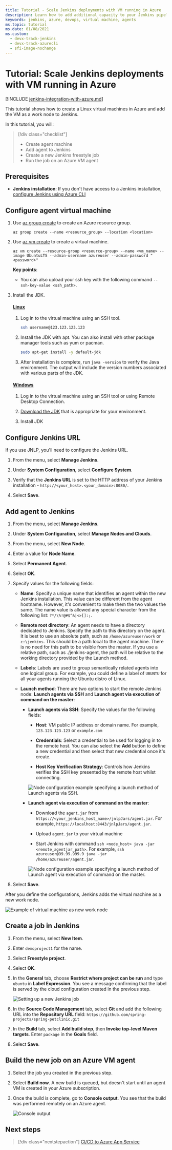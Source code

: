 ```yaml
---
title: Tutorial - Scale Jenkins deployments with VM running in Azure
description: Learn how to add additional capacity to your Jenkins pipelines using Azure virtual machines
keywords: jenkins, azure, devops, virtual machine, agents
ms.topic: tutorial
ms.date: 01/08/2021
ms.custom:
  - devx-track-jenkins
  - devx-track-azurecli
  - sfi-image-nochange
---
```


# Tutorial: Scale Jenkins deployments with VM running in Azure

[!INCLUDE [jenkins-integration-with-azure.md](includes/jenkins-integration-with-azure.md)]

This tutorial shows how to create a Linux virtual machines in Azure and add the VM as a work node to Jenkins.

In this tutorial, you will:

> [!div class="checklist"]
> * Create agent machine
> * Add agent to Jenkins
> * Create a new Jenkins freestyle job
> * Run the job on an Azure VM agent

## Prerequisites

- **Jenkins installation**: If you don't have access to a Jenkins installation, [configure Jenkins using Azure CLI](configure-on-linux-vm.md)

## Configure agent virtual machine

1. Use [az group create](/cli/azure/group?#az-group-create) to create an Azure resource group.

    ```azurecli
    az group create --name <resource_group> --location <location>
    ```

1. Use [az vm create](/cli/azure/vm#az-vm-create) to create a virtual machine.

    ```azurecli
    az vm create --resource-group <resource-group> --name <vm_name> --image UbuntuLTS --admin-username azureuser --admin-password "<password>"
    ```

    **Key points**:

    - You can also upload your ssh key with the following command `--ssh-key-value <ssh_path>`.

1. Install the JDK.  

    #### [Linux](#tab/linux)
    
    1. Log in to the virtual machine using an SSH tool.
    
        ```bash
        ssh username@123.123.123.123
        ```
        
    1. Install the JDK with apt. You can also install with other package manager tools such as yum or pacman.
    
        ```bash
        sudo apt-get install -y default-jdk
        ```
    
    1. After installation is complete, run `java -version` to verify the Java environment. The output will include the version numbers associated with various parts of the JDK.
    
    #### [Windows](#tab/windows)
    
    1. Log in to the virtual machine using an SSH tool or using Remote Desktop Connection.
    
    1. [Download the JDK](https://www.oracle.com/java/technologies/javase-downloads.html) that is appropriate for your environment.
    
    1. Install JDK
    
## Configure Jenkins URL

If you use JNLP, you'll need to configure the Jenkins URL.

1. From the menu, select **Manage Jenkins**.

1. Under **System Configuration**, select **Configure System**.

1. Verify that the **Jenkins URL** is set to the HTTP address of your Jenkins installation - `http://<your_host>.<your_domain>:8080/`.

1. Select **Save**.

## Add agent to Jenkins

1. From the menu, select **Manage Jenkins**.

1. Under **System Configuration**, select **Manage Nodes and Clouds**.

1. From the menu, select **New Node**.

1. Enter a value for **Node Name**.

1. Select **Permanent Agent**.

1. Select **OK**.

1. Specify values for the following fields:

    - **Name**: Specify a unique name that identifies an agent within the new Jenkins installation. This value can be different from the agent hostname. However, it's convenient to make them the two values the same. The name value is allowed any special character from the following list: `?*/\%!@#$^&|<>[]:;`.

    - **Remote root directory**: An agent needs to have a directory dedicated to Jenkins. Specify the path to this directory on the agent. It is best to use an absolute path, such as `/home/azureuser/work` or `c:\jenkins`. This should be a path local to the agent machine. There is no need for this path to be visible from the master. If you use a relative path, such as ./jenkins-agent, the path will be relative to the working directory provided by the Launch method.

    - **Labels**: Labels are used to group semantically related agents into one logical group. For example, you could define a label of `UBUNTU` for all your agents running the Ubuntu distro of Linux.

    - **Launch method**: There are two options to start the remote Jenkins node: **Launch agents via SSH** and **Launch agent via execution of command on the master**:

        - **Launch agents via SSH**: Specify the values for the following fields:

            - **Host**: VM public IP address or domain name. For example, `123.123.123.123` or `example.com`

            - **Credentials**: Select a credential to be used for logging in to the remote host. You can also select the **Add** button to define a new credential and then select that new credential once it's create.

            - **Host Key Verification Strategy**: Controls how Jenkins verifies the SSH key presented by the remote host whilst connecting.

            ![Node configuration example specifying a launch method of Launch agents via SSH.](./media/scale-deployments-using-vm-agents/ssh2.png)

        - **Launch agent via execution of command on the master**:

            - Download the `agent.jar`  from `https://<your_jenkins_host_name>/jnlpJars/agent.jar`. For example, `https://localhost:8443/jnlpJars/agent.jar`.

            - Upload `agent.jar` to your virtual machine

            - Start Jenkins with command `ssh <node_host> java -jar <remote_agentjar_path>`. For example, `ssh azureuser@99.99.999.9 java -jar /home/azureuser/agent.jar`.

            ![Node configuration example specifying a launch method of Launch agent via execution of command on the master.](./media/scale-deployments-using-vm-agents/config.png)

1. Select **Save**.

After you define the configurations, Jenkins adds the virtual machine as a new work node.

![Example of virtual machine as new work node](./media/scale-deployments-using-vm-agents/commandstart.png)

## Create a job in Jenkins

1. From the menu, select **New Item**.

1. Enter `demoproject1` for the name.

1. Select **Freestyle project**.

1. Select **OK**.

1. In the **General** tab, choose **Restrict where project can be run** and type `ubuntu` in **Label Expression**. You see a message confirming that the label is served by the cloud configuration created in the previous step.

   ![Setting up a new Jenkins job](./media/scale-deployments-using-vm-agents/job-config.png)

1. In the **Source Code Management** tab, select **Git** and add the following URL into the **Repository URL** field: `https://github.com/spring-projects/spring-petclinic.git`

1. In the **Build** tab, select **Add build step**, then **Invoke top-level Maven targets**. Enter `package` in the **Goals** field.

1. Select **Save**.

## Build the new job on an Azure VM agent

1. Select the job you created in the previous step.

1. Select **Build now**. A new build is queued, but doesn't start until an agent VM is created in your Azure subscription.

1. Once the build is complete, go to **Console output**. You see that the build was performed remotely on an Azure agent.

    ![Console output](./media/scale-deployments-using-vm-agents/console-output.png)

## Next steps

> [!div class="nextstepaction"]
> [CI/CD to Azure App Service](./deploy-to-azure-app-service-using-azure-cli.md)